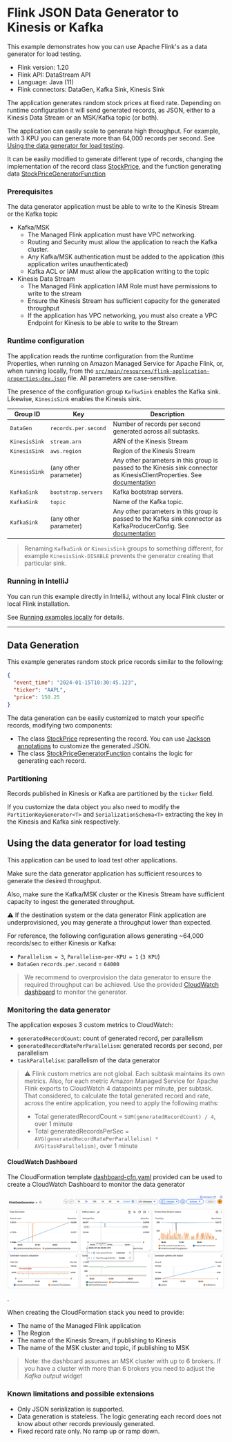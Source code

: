 # Flink JSON Data Generator to Kinesis or Kafka

This example demonstrates how you can use Apache Flink's as a data generator for load testing.

* Flink version: 1.20
* Flink API: DataStream API
* Language: Java (11)
* Flink connectors: DataGen, Kafka Sink, Kinesis Sink

The application generates random stock prices at fixed rate. 
Depending on runtime configuration it will send generated records, as JSON, either to a Kinesis Data Stream 
or an MSK/Kafka topic (or both).

The application can easily scale to generate high throughput. For example, with 3 KPU you can generate more than 64,000 records per second.
See [Using the data generator for load testing](#using-the-data-generator-for-load-testing).

It can be easily modified to generate different type of records, changing the implementation of the record class 
[StockPrice](src/main/java/com/amazonaws/services/msf/domain/StockPrice.java), and the function generating data [StockPriceGeneratorFunction](src/main/java/com/amazonaws/services/msf/domain/StockPriceGeneratorFunction.java)

### Prerequisites

The data generator application must be able to write to the Kinesis Stream or the Kafka topic
* Kafka/MSK
  * The Managed Flink application must have VPC networking. 
  * Routing and Security must allow the application to reach the Kafka cluster.
  * Any Kafka/MSK authentication must be added to the application (this application writes unauthenticated)
  * Kafka ACL or IAM must allow the application writing to the topic
* Kinesis Data Stream
  * The Managed Flink application IAM Role must have permissions to write to the stream
  * Ensure the Kinesis Stream has sufficient capacity for the generated throughput
  * If the application has VPC networking, you must also create a VPC Endpoint for Kinesis to be able to write to the Stream
  


### Runtime configuration

The application reads the runtime configuration from the Runtime Properties, when running on Amazon Managed Service for Apache Flink,
or, when running locally, from the [`src/main/resources/flink-application-properties-dev.json`](src/main/resources/flink-application-properties-dev.json) file.
All parameters are case-sensitive.

The presence of the configuration group `KafkaSink` enables the Kafka sink. 
Likewise, `KinesisSink` enables the Kinesis sink.


| Group ID      | Key                   | Description                                                                                                                                                                                                                                     | 
|---------------|-----------------------|-------------------------------------------------------------------------------------------------------------------------------------------------------------------------------------------------------------------------------------------------|
| `DataGen`     | `records.per.second`  | Number of records per second generated across all subtasks.                                                                                                                                                                                     |
| `KinesisSink` | `stream.arn`          | ARN of the Kinesis Stream                                                                                                                                                                                                                       |
| `KinesisSink` | `aws.region`          | Region of the Kinesis Stream                                                                                                                                                                                                                    |
| `KinesisSink` | (any other parameter) | Any other parameters in this group is passed to the Kinesis sink connector as KinesisClientProperties. See [documentation](https://nightlies.apache.org/flink/flink-docs-release-1.20/docs/connectors/datastream/kinesis/#kinesis-streams-sink) |
| `KafkaSink`   | `bootstrap.servers`   | Kafka bootstrap servers.                                                                                                                                                                                                                        | 
| `KafkaSink`   | `topic`               | Name of the Kafka topic.                                                                                                                                                                                                                        |
| `KafkaSink`   | (any other parameter) | Any other parameters in this group is passed to the Kafka sink connector as KafkaProducerConfig. See [documentation](https://nightlies.apache.org/flink/flink-docs-release-1.20/docs/connectors/datastream/kafka/#kafka-sink)                   |                                                                                                                                                                                           


> Renaming `KafkaSink` or `KinesisSink` groups to something different, for example `KinesisSink-DISABLE` prevents
> the generator creating that particular sink.

### Running in IntelliJ

You can run this example directly in IntelliJ, without any local Flink cluster or local Flink installation.

See [Running examples locally](../running-examples-locally.md) for details.

---

## Data Generation

This example generates random stock price records similar to the following:

```json
{
  "event_time": "2024-01-15T10:30:45.123",
  "ticker": "AAPL",
  "price": 150.25
}
```

The data generation can be easily customized to match your specific records, modifying two components:

* The class [StockPrice](src/main/java/com/amazonaws/services/msf/domain/StockPrice.java) representing the record.
  You can use [Jackson annotations](https://github.com/FasterXML/jackson-annotations/wiki/Jackson-Annotations) to customize the generated JSON.
* The class [StockPriceGeneratorFunction](src/main/java/com/amazonaws/services/msf/domain/StockPriceGeneratorFunction.java)
  contains the logic for generating each record.

### Partitioning

Records published in Kinesis or Kafka are partitioned by the `ticker` field.

If you customize the data object you also need to modify the `PartitionKeyGenerator<T>` and `SerializationSchema<T>`
extracting the key in the Kinesis and Kafka sink respectively.

## Using the data generator for load testing

This application can be used to load test other applications.

Make sure the data generator application has sufficient resources to generate the desired throughput.

Also, make sure the Kafka/MSK cluster or the Kinesis Stream have sufficient capacity to ingest the generated throughput.

⚠️ If the destination system or the data generator Flink application are underprovisioned, you may generate a throughput lower than expected.

For reference, the following configuration allows generating ~64,000 records/sec to either Kinesis or Kafka:
* `Parallelism = 3`, `Parallelism-per-KPU = 1` (`3 KPU`)
* `DataGen` `records.per.second` = `64000`

> We recommend to overprovision the data generator to ensure the required throughput can be achieved. 
> Use the provided [CloudWatch dashboard](#cloudwatch-dashboard) to monitor the generator.

### Monitoring the data generator

The application exposes 3 custom metrics to CloudWatch:
* `generatedRecordCount`: count of generated record, per parallelism
* `generatedRecordRatePerParallelism`: generated records per second, per parallelism
* `taskParallelism`: parallelism of the data generator

> ⚠️ Flink custom metrics are not global. Each subtask maintains its own metrics.
> Also, for each metric Amazon Managed Service for Apache Flink exports to CloudWatch 4 datapoints per minute, per subtask.
> That considered, to calculate the total generated record and rate, across the entire application, you need to apply 
> the following maths:
> - Total generatedRecordCount = `SUM(generatedRecordCount) / 4`, over 1 minute
> - Total generatedRecordsPerSec = `AVG(generatedRecordRatePerParallelism) * AVG(taskParallelism)`, over 1 minute

#### CloudWatch Dashboard

The CloudFormation template [dashboard-cfn.yaml](tools/dashboard-cfn.yaml) provided can be used to create a CloudWatch Dashboard
to monitor the data generator

![Flink Data Generator dashboard](images/dashboard.png).

When creating the CloudFormation stack you need to provide:
* The name of the Managed Flink application
* The Region
* The name of the Kinesis Stream, if publishing to Kinesis
* The name of the MSK cluster and topic, if publishing to MSK

> Note: the dashboard assumes an MSK cluster with up to 6 brokers. 
> If you have a cluster with more than 6 brokers you need to adjust the *Kafka output* widget

### Known limitations and possible extensions

* Only JSON serialization is supported.
* Data generation is stateless. The logic generating each record does not know about other records previously generated.
* Fixed record rate only. No ramp up or ramp down.
